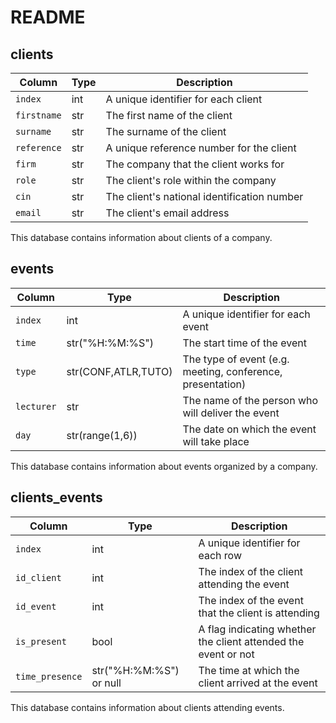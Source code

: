 # README

## clients

| Column     | Type | Description                                             |
|------------|------|---------------------------------------------------------|
| `index`    | int  | A unique identifier for each client                     |
| `firstname`| str  | The first name of the client                            |
| `surname`  | str  | The surname of the client                                |
| `reference`| str  | A unique reference number for the client                 |
| `firm`     | str  | The company that the client works for                    |
| `role`     | str  | The client's role within the company                     |
| `cin`      | str  | The client's national identification number              |
| `email`    | str  | The client's email address                               |

This database contains information about clients of a company.

## events

| Column     | Type | Description                                             |
|------------|------|---------------------------------------------------------|
| `index`    | int  | A unique identifier for each event                      |
| `time`     | str("%H:%M:%S")  | The start time of the event                              |
| `type`     | str(CONF,ATLR,TUTO)  | The type of event (e.g. meeting, conference, presentation)|
| `lecturer` | str  | The name of the person who will deliver the event        |
| `day`      | str(range(1,6))  | The date on which the event will take place              |

This database contains information about events organized by a company.

## clients_events

| Column         | Type  | Description                                                       |
|----------------|-------|-------------------------------------------------------------------|
| `index`        | int   | A unique identifier for each row                                   |
| `id_client`    | int   | The index of the client attending the event                        |
| `id_event`     | int   | The index of the event that the client is attending                 |
| `is_present`   | bool  | A flag indicating whether the client attended the event or not    |
| `time_presence`| str("%H:%M:%S") or null   | The time at which the client arrived at the event                   |

This database contains information about clients attending events.
